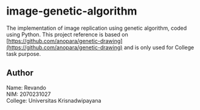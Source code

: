 # image-genetic-algorithm
The implementation of image replication using genetic algorithm, coded using Python. This project reference is based on [https://github.com/anopara/genetic-drawing](https://github.com/anopara/genetic-drawing) and is only used for College task purpose.

## Author
Name: Revando<br>
NIM: 2070231027<br>
College: Universitas Krisnadwipayana
